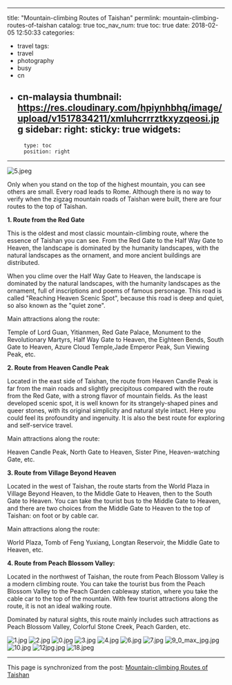 
---
title: "Mountain-climbing Routes of Taishan"
permlink: mountain-climbing-routes-of-taishan
catalog: true
toc_nav_num: true
toc: true
date: 2018-02-05 12:50:33
categories:
- travel
tags:
- travel
- photography
- busy
- cn
- cn-malaysia
thumbnail: https://res.cloudinary.com/hpiynhbhq/image/upload/v1517834211/xmluhcrrrztkxyzqeosi.jpg
sidebar:
    right:
        sticky: true
widgets:
    -
        type: toc
        position: right
---


![5.jpeg](https://res.cloudinary.com/hpiynhbhq/image/upload/v1517834211/xmluhcrrrztkxyzqeosi.jpg)



Only when you stand on the top of the highest mountain, you can see others are small. Every road leads to Rome. Although there is no way to verify when the zigzag mountain roads of Taishan were built, there are four routes to the top of Taishan.

**1. Route from the Red Gate**

This is the oldest and most classic mountain-climbing route, where the essence of Taishan you can see. From the Red Gate to the Half Way Gate to Heaven, the landscape is dominated by the humanity landscapes, with the natural landscapes as the ornament, and more ancient buildings are distributed. 

When you clime over the Half Way Gate to Heaven, the landscape is dominated by the natural landscapes, with the humanity landscapes as the ornament, full of inscriptions and poems of famous personage. This road is called "Reaching Heaven Scenic Spot", because this road is deep and quiet, so also known as the "quiet zone".

Main attractions along the route:

Temple of Lord Guan, Yitianmen, Red Gate Palace, Monument to the Revolutionary Martyrs, Half Way Gate to Heaven, the Eighteen Bends, South Gate to Heaven, Azure Cloud Temple,Jade Emperor Peak, Sun Viewing Peak, etc.

**2. Route from Heaven Candle Peak**

Located in the east side of Taishan, the route from Heaven Candle Peak is far from the main roads and slightly precipitous compared with the route from the Red Gate, with a strong flavor of mountain fields. As the least developed scenic spot, it is well known for its strangely-shaped pines and queer stones, with its original simplicity and natural style intact. Here you could feel its profoundity and ingenuity. It is also the best route for exploring and self-service travel.

Main attractions along the route:

Heaven Candle Peak, North Gate to Heaven, Sister Pine, Heaven-watching Gate, etc.

**3. Route from Village Beyond Heaven**

Located in the west of Taishan, the route starts from the World Plaza in Village Beyond Heaven, to the Middle Gate to Heaven, then to the South Gate to Heaven. You can take the tourist bus to the Middle Gate to Heaven, and there are two choices from the Middle Gate to Heaven to the top of Taishan: on foot or by cable car.

Main attractions along the route:

World Plaza, Tomb of Feng Yuxiang, Longtan Reservoir, the Middle Gate to Heaven, etc.

**4. Route from Peach Blossom Valley:**

Located in the northwest of Taishan, the route from Peach Blossom Valley is a modern climbing route. You can take the tourist bus from the Peach Blossom Valley to the Peach Garden cableway station, where you take the cable car to the top of the mountain. With few tourist attractions along the route, it is not an ideal walking route.

Dominated by natural sights, this route mainly includes such attractions as Peach Blossom Valley, Colorful Stone Creek, Peach Garden, etc.

![1.jpg](https://res.cloudinary.com/hpiynhbhq/image/upload/v1517834148/qihfd3sfnanuzewatyvd.jpg)
![2.jpg](https://res.cloudinary.com/hpiynhbhq/image/upload/v1517834155/z4du18hgnnjeyoidrga5.jpg)
![0.jpg](https://res.cloudinary.com/hpiynhbhq/image/upload/v1517834498/xm93ts2ucconkaa6pqbx.jpg)
![3.jpg](https://res.cloudinary.com/hpiynhbhq/image/upload/v1517834173/vrwbsklsihszwlgv0fzr.jpg)
![4.jpg](https://res.cloudinary.com/hpiynhbhq/image/upload/v1517834191/beeyg1cqhrosaabhr7kf.jpg)
![6.jpg](https://res.cloudinary.com/hpiynhbhq/image/upload/v1517834220/rpjvxehgqrwuttec5hyj.jpg)
![7.jpg](https://res.cloudinary.com/hpiynhbhq/image/upload/v1517834259/laxgijv0gtblab6xrxmg.jpg)
![9_0_max_jpg.jpg](https://res.cloudinary.com/hpiynhbhq/image/upload/v1517834268/mvobxulr3xqcbo4lcrpw.jpg)
 ![10.jpg](https://res.cloudinary.com/hpiynhbhq/image/upload/v1517834274/w4inoo3hpsyuw817dsbt.jpg)
![12jpg.jpg](https://res.cloudinary.com/hpiynhbhq/image/upload/v1517834283/fmtggsum1aqmzcsuafaz.jpg)
![18.jpeg](https://res.cloudinary.com/hpiynhbhq/image/upload/v1517834291/yaww7zssv4jyhpltujh4.jpg)

- - -

This page is synchronized from the post: [Mountain-climbing Routes of Taishan](https://steemit.com/@bring/mountain-climbing-routes-of-taishan)
